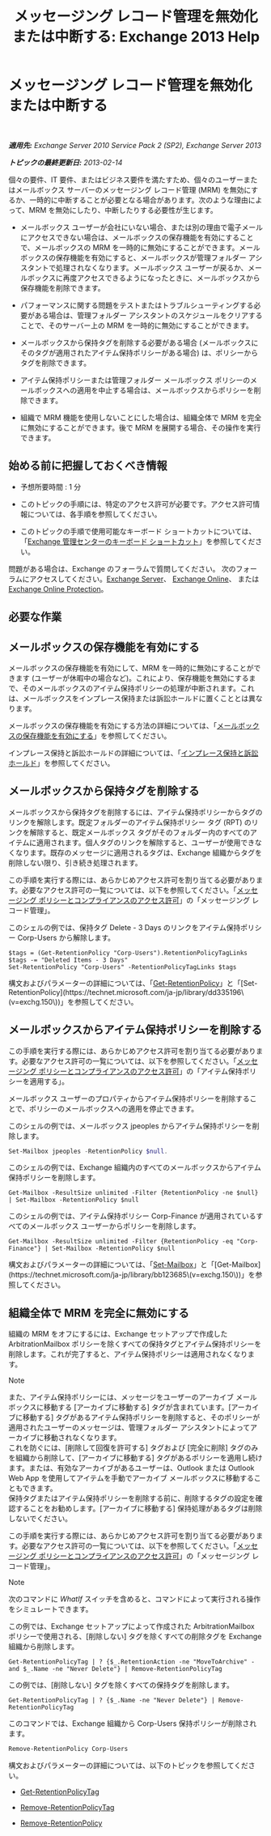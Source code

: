 ﻿---
title: 'メッセージング レコード管理を無効化または中断する: Exchange 2013 Help'
TOCTitle: メッセージング レコード管理を無効化または中断する
ms:assetid: 631191aa-3bba-4ebf-a727-c48ed2ebe176
ms:mtpsurl: https://technet.microsoft.com/ja-jp/library/Aa998580(v=EXCHG.150)
ms:contentKeyID: 52057819
ms.date: 04/24/2018
mtps_version: v=EXCHG.150
ms.translationtype: HT
---

# メッセージング レコード管理を無効化または中断する

 

_**適用先:** Exchange Server 2010 Service Pack 2 (SP2), Exchange Server 2013_

_**トピックの最終更新日:** 2013-02-14_

個々の要件、IT 要件、またはビジネス要件を満たすため、個々のユーザーまたはメールボックス サーバーのメッセージング レコード管理 (MRM) を無効にするか、一時的に中断することが必要となる場合があります。次のような理由によって、MRM を無効にしたり、中断したりする必要性が生じます。

  - メールボックス ユーザーが会社にいない場合、または別の理由で電子メールにアクセスできない場合は、メールボックスの保存機能を有効にすることで、メールボックスの MRM を一時的に無効にすることができます。メールボックスの保存機能を有効にすると、メールボックスが管理フォルダー アシスタントで処理されなくなります。メールボックス ユーザーが戻るか、メールボックスに再度アクセスできるようになったときに、メールボックスから保存機能を削除できます。

  - パフォーマンスに関する問題をテストまたはトラブルシューティングする必要がある場合は、管理フォルダー アシスタントのスケジュールをクリアすることで、そのサーバー上の MRM を一時的に無効にすることができます。

  - メールボックスから保持タグを削除する必要がある場合 (メールボックスにそのタグが適用されたアイテム保持ポリシーがある場合) は、ポリシーからタグを削除できます。

  - アイテム保持ポリシーまたは管理フォルダー メールボックス ポリシーのメールボックスへの適用を中止する場合は、メールボックスからポリシーを削除できます。

  - 組織で MRM 機能を使用しないことにした場合は、組織全体で MRM を完全に無効にすることができます。後で MRM を展開する場合、その操作を実行できます。

## 始める前に把握しておくべき情報

  - 予想所要時間 : 1 分

  - このトピックの手順には、特定のアクセス許可が必要です。アクセス許可情報については、各手順を参照してください。

  - このトピックの手順で使用可能なキーボード ショートカットについては、「[Exchange 管理センターのキーボード ショートカット](keyboard-shortcuts-in-the-exchange-admin-center-exchange-online-protection-help.md)」を参照してください。

問題がある場合は、Exchange のフォーラムで質問してください。 次のフォーラムにアクセスしてください。[Exchange Server](https://go.microsoft.com/fwlink/p/?linkid=60612)、 [Exchange Online](https://go.microsoft.com/fwlink/p/?linkid=267542)、 または [Exchange Online Protection](https://go.microsoft.com/fwlink/p/?linkid=285351)。

## 必要な作業

## メールボックスの保存機能を有効にする

メールボックスの保存機能を有効にして、MRM を一時的に無効にすることができます (ユーザーが休暇中の場合など)。これにより、保存機能を無効にするまで、そのメールボックスのアイテム保持ポリシーの処理が中断されます。これは、メールボックスをインプレース保持または訴訟ホールドに置くこととは異なります。

メールボックスの保存機能を有効にする方法の詳細については、「[メールボックスの保存機能を有効にする](https://docs.microsoft.com/ja-jp/exchange/security-and-compliance/messaging-records-management/mailbox-retention-hold)」を参照してください。

インプレース保持と訴訟ホールドの詳細については、「[インプレース保持と訴訟ホールド](https://docs.microsoft.com/ja-jp/exchange/security-and-compliance/in-place-and-litigation-holds)」を参照してください。

## メールボックスから保持タグを削除する

メールボックスから保持タグを削除するには、アイテム保持ポリシーからタグのリンクを解除します。既定フォルダーのアイテム保持ポリシー タグ (RPT) のリンクを解除すると、既定メールボックス タグがそのフォルダー内のすべてのアイテムに適用されます。個人タグのリンクを解除すると、ユーザーが使用できなくなります。既存のメッセージに適用されるタグは、Exchange 組織からタグを削除しない限り、引き続き処理されます。

この手順を実行する際には、あらかじめアクセス許可を割り当てる必要があります。必要なアクセス許可の一覧については、以下を参照してください。「[メッセージング ポリシーとコンプライアンスのアクセス許可](messaging-policy-and-compliance-permissions-exchange-2013-help.md)」の「メッセージング レコード管理」。

このシェルの例では、保持タグ Delete - 3 Days のリンクをアイテム保持ポリシー Corp-Users から解除します。

    $tags = (Get-RetentionPolicy "Corp-Users").RetentionPolicyTagLinks
    $tags -= "Deleted Items - 3 Days"
    Set-RetentionPolicy "Corp-Users" -RetentionPolicyTagLinks $tags

構文およびパラメーターの詳細については、「[Get-RetentionPolicy](https://technet.microsoft.com/ja-jp/library/dd298086\(v=exchg.150\))」と「[Set-RetentionPolicy](https://technet.microsoft.com/ja-jp/library/dd335196\(v=exchg.150\))」を参照してください。

## メールボックスからアイテム保持ポリシーを削除する

この手順を実行する際には、あらかじめアクセス許可を割り当てる必要があります。必要なアクセス許可の一覧については、以下を参照してください。「[メッセージング ポリシーとコンプライアンスのアクセス許可](messaging-policy-and-compliance-permissions-exchange-2013-help.md)」の「アイテム保持ポリシーを適用する」。

メールボックス ユーザーのプロパティからアイテム保持ポリシーを削除することで、ポリシーのメールボックスへの適用を停止できます。

このシェルの例では、メールボックス jpeoples からアイテム保持ポリシーを削除します。

```powershell
Set-Mailbox jpeoples -RetentionPolicy $null.
```

このシェルの例では、Exchange 組織内のすべてのメールボックスからアイテム保持ポリシーを削除します。

    Get-Mailbox -ResultSize unlimited -Filter {RetentionPolicy -ne $null} | Set-Mailbox -RetentionPolicy $null

このシェルの例では、アイテム保持ポリシー Corp-Finance が適用されているすべてのメールボックス ユーザーからポリシーを削除します。

    Get-Mailbox -ResultSize unlimited -Filter {RetentionPolicy -eq "Corp-Finance"} | Set-Mailbox -RetentionPolicy $null

構文およびパラメーターの詳細については、「[Set-Mailbox](https://technet.microsoft.com/ja-jp/library/bb123981\(v=exchg.150\))」と「[Get-Mailbox](https://technet.microsoft.com/ja-jp/library/bb123685\(v=exchg.150\))」を参照してください。

## 組織全体で MRM を完全に無効にする

組織の MRM をオフにするには、Exchange セットアップで作成した ArbitrationMailbox ポリシーを除くすべての保持タグとアイテム保持ポリシーを削除します。これが完了すると、アイテム保持ポリシーは適用されなくなります。


> [!NOTE]
> また、アイテム保持ポリシーには、メッセージをユーザーのアーカイブ メールボックスに移動する [アーカイブに移動する] タグが含まれています。[アーカイブに移動する] タグがあるアイテム保持ポリシーを削除すると、そのポリシーが適用されたユーザーのメッセージは、管理フォルダー アシスタントによってアーカイブに移動されなくなります。<BR>これを防ぐには、[削除して回復を許可する] タグおよび [完全に削除] タグのみを組織から削除して、[アーカイブに移動する] タグがあるポリシーを適用し続けます。または、有効なアーカイブがあるユーザーは、Outlook または Outlook Web App を使用してアイテムを手動でアーカイブ メールボックスに移動することもできます。<BR>保持タグまたはアイテム保持ポリシーを削除する前に、削除するタグの設定を確認することをお勧めします。[アーカイブに移動する] 保持処理があるタグは削除しないでください。



この手順を実行する際には、あらかじめアクセス許可を割り当てる必要があります。必要なアクセス許可の一覧については、以下を参照してください。「[メッセージング ポリシーとコンプライアンスのアクセス許可](messaging-policy-and-compliance-permissions-exchange-2013-help.md)」の「メッセージング レコード管理」。


> [!NOTE]
> 次のコマンドに <EM>WhatIf</EM> スイッチを含めると、コマンドによって実行される操作をシミュレートできます。



この例では、Exchange セットアップによって作成された ArbitrationMailbox ポリシーで使用される、\[削除しない\] タグを除くすべての削除タグを Exchange 組織から削除します。

    Get-RetentionPolicyTag | ? {$_.RetentionAction -ne "MoveToArchive" -and $_.Name -ne "Never Delete"} | Remove-RetentionPolicyTag

この例では、\[削除しない\] タグを除くすべての保持タグを削除します。

    Get-RetentionPolicyTag | ? {$_.Name -ne "Never Delete"} | Remove-RetentionPolicyTag

このコマンドでは、Exchange 組織から Corp-Users 保持ポリシーが削除されます。

```powershell
Remove-RetentionPolicy Corp-Users
```

構文およびパラメーターの詳細については、以下のトピックを参照してください。

  - [Get-RetentionPolicyTag](https://technet.microsoft.com/ja-jp/library/dd298009\(v=exchg.150\))

  - [Remove-RetentionPolicyTag](https://technet.microsoft.com/ja-jp/library/dd335092\(v=exchg.150\))

  - [Remove-RetentionPolicy](https://technet.microsoft.com/ja-jp/library/dd297962\(v=exchg.150\))

